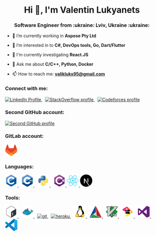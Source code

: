 <h1 align="center">Hi 👋, I'm Valentin Lukyanets</h1>
<h3 align="center">Software Engineer from :ukraine: Lviv, Ukraine :ukraine:</h3>

- 🔭 I’m currently working in **Aspose Pty Ltd**

- 🌱 I’m interested in to **C#, DevOps tools, Go, Dart/Flutter**

- 🔬 I'm currently investigating **React.JS**

- 💬 Ask me about **C/C++, Python, Docker**

- 📫 How to reach me: **valikluks95@gmail.com**

<h3 align="left">Connect with me:</h3>
<p align="left">
<a href="https://linkedin.com/in/vlukyanets" target="blank"><img align="center" src="https://raw.githubusercontent.com/rahuldkjain/github-profile-readme-generator/master/src/images/icons/Social/linked-in-alt.svg" alt="LinkedIn Profile" height="40" width="40" /> </a>
&emsp13;
<a href="https://stackoverflow.com/users/3691464/valentin-lukyanets" target="blank"><img align="center" src="https://raw.githubusercontent.com/rahuldkjain/github-profile-readme-generator/master/src/images/icons/Social/stack-overflow.svg" alt="StackOverflow profile" height="40" width="40" /> </a>
&emsp13;
<a href="https://codeforces.com/profile/valikluks1995" target="blank"><img align="center" src="https://raw.githubusercontent.com/rahuldkjain/github-profile-readme-generator/master/src/images/icons/Social/codeforces.svg" alt="Codeforces profile" height="40" width="40" /></a>
</p>

<h3 align="left">Second GitHub account:</h3>
<p align="left">
<a href="https://github.com/valentinl95" target="blank"><img align="center" src="https://raw.githubusercontent.com/rahuldkjain/github-profile-readme-generator/master/src/images/icons/Social/github.svg" alt="Second GitHub profile" height="40" width="40" /> </a>
</p>

<h3 align="left">GitLab account:</h3>
<p align="left">
<a href="https://gitlab.com/vlukyanets" target="blank"><img align="center" src="https://raw.githubusercontent.com/devicons/devicon/master/icons/gitlab/gitlab-original.svg" alt="GitLab profile" height="40" width="40" /> </a>
</p>

<h3 align="left">Languages:</h3>
<p align="left">
<a href="https://www.cprogramming.com/" target="_blank" rel="noreferrer"> <img src="https://raw.githubusercontent.com/devicons/devicon/master/icons/c/c-original.svg" alt="C" width="40" height="40"/> </a>
&emsp13;
<a href="https://www.w3schools.com/cpp/" target="_blank" rel="noreferrer"> <img src="https://raw.githubusercontent.com/devicons/devicon/master/icons/cplusplus/cplusplus-original.svg" alt="C++" width="40" height="40"/> </a>
&emsp13;
<a href="https://www.python.org" target="_blank" rel="noreferrer"> <img src="https://raw.githubusercontent.com/devicons/devicon/master/icons/python/python-original.svg" alt="Python" width="40" height="40"/> </a>
&emsp13;
<a href="https://learn.microsoft.com/en-us/dotnet/csharp/" target="_blank" rel="noreferrer"> <img src="https://raw.githubusercontent.com/devicons/devicon/master/icons/csharp/csharp-original.svg" alt="C#" width="40" height="40"/> </a>
<a href="https://react.dev/" target="_blank" rel="noreferrer"> <img src="https://raw.githubusercontent.com/devicons/devicon/master/icons/react/react-original.svg" alt="React.JS" width="40" height="40" /> </a>
<a href="https://nextjs.org/" target="_blank" rel="noreferrer"> <img src="https://raw.githubusercontent.com/devicons/devicon/master/icons/nextjs/nextjs-original.svg" alt="Next.JS" width="40" height="40" /> </a>
</p>

<h3 align="left">Tools:</h3>
<p align="left">
<a href="https://www.gnu.org/software/bash/" target="_blank" rel="noreferrer"> <img src="https://github.com/devicons/devicon/blob/master/icons/bash/bash-original.svg" alt="bash" width="40" height="40"/> </a>
&emsp13;
<a href="https://www.docker.com/" target="_blank" rel="noreferrer"> <img src="https://raw.githubusercontent.com/devicons/devicon/master/icons/docker/docker-original.svg" alt="docker" width="40" height="40"/> </a>
&emsp13;
<a href="https://git-scm.com/" target="_blank" rel="noreferrer"> <img src="https://www.vectorlogo.zone/logos/git-scm/git-scm-icon.svg" alt="git" width="40" height="40"/> </a>
&emsp13;
<a href="https://heroku.com" target="_blank" rel="noreferrer"> <img src="https://www.vectorlogo.zone/logos/heroku/heroku-icon.svg" alt="heroku" width="40" height="40"/> </a>
&emsp13;
<a href="https://www.linux.org/" target="_blank" rel="noreferrer"> <img src="https://raw.githubusercontent.com/devicons/devicon/master/icons/linux/linux-original.svg" alt="linux" width="40" height="40"/> </a>
&emsp13;
<a href="https://cmake.org/" target="_blank" rel="noreferrer"> <img src="https://raw.githubusercontent.com/devicons/devicon/master/icons/cmake/cmake-original.svg" alt="cmake" width="40" height="40"/> </a>
&emsp13;
<a href="https://www.vim.org/" target="_blank" rel="noreferrer"> <img src="https://raw.githubusercontent.com/devicons/devicon/master/icons/vim/vim-original.svg" alt="vim" width="40" height="40"/> </a>
&emsp13;
<a href="https://www.jetbrains.com/" target="_blank" rel="noreferrer"> <img src="https://github.com/devicons/devicon/blob/master/icons/jetbrains/jetbrains-original.svg" alt="jetbrains" width="40" height="40"/> </a>
&emsp13;
<a href="https://visualstudio.microsoft.com/" target="_blank" rel="noreferrer"> <img src="https://raw.githubusercontent.com/devicons/devicon/master/icons/visualstudio/visualstudio-plain.svg" alt="visual studio" width="40" height="40"/> </a>
&emsp13;
<a href="https://code.visualstudio.com" target="_blank" rel="noreferrer"> <img src="https://raw.githubusercontent.com/devicons/devicon/master/icons/vscode/vscode-original.svg" alt="visual studio code" width="40" height="40"/> </a>
</p>
